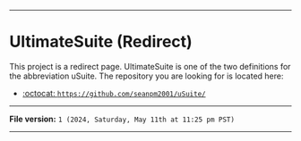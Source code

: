 
***

# UltimateSuite (Redirect)

This project is a redirect page. UltimateSuite is one of the two definitions for the abbreviation uSuite. The repository you are looking for is located here:

- [:octocat: `https://github.com/seanpm2001/uSuite/`](https://github.com/seanpm2001/uSuite/)

***

**File version:** `1 (2024, Saturday, May 11th at 11:25 pm PST)`

***
